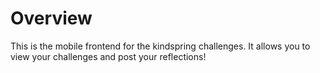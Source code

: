 Overview 
==============

This is the mobile frontend for the kindspring challenges. 
It allows you to view your challenges and post your reflections!

